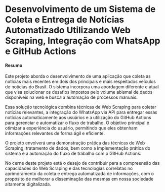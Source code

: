 # Desenvolvimento de um Sistema de Coleta e Entrega de Notícias Automatizado Utilizando Web Scraping, Integração com WhatsApp e GitHub Actions


#### Resumo
Este projeto aborda o desenvolvimento de uma aplicação que coleta as notícias mais recentes  em dois dos principais e mais respeitados veículos de notícias do Brasil. O sistema incorpora uma abordagem diferente e atual que visa solucionar os desafios impostos pelo volume abismal de dados disponíveis na web e busca a automação de processos manuais.

Essa solução tecnológica combina técnicas de Web Scraping para coletar notícias relevantes, a integração do WhatsApp via API para entregar essas notícias automaticamente aos usuários e a utilização do GitHub Actions para gerenciar e automatizar o fluxo de trabalho. O objetivo principal é otimizar a experiência do usuário, permitindo que eles obtenham informações relevantes de forma ágil e eficiente.

O projeto envolverá uma demonstração prática das técnicas de Web Scraping, tratamento de dados, bem como a implementação prática do sistema e a automação do fluxo de trabalho com o GitHub Actions.

No cerne deste projeto está o desejo de contribuir para a compreensão das capacidades do Web Scraping e das tecnologias correlatas no aprimoramento da coleta e entrega automatizada de informações, com o propósito de melhorar a disseminação das mesmas em nossa sociedade altamente digitalizada.